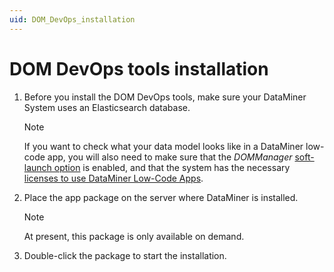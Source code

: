 ```yaml
---
uid: DOM_DevOps_installation
---
```


# DOM DevOps tools installation

1. Before you install the DOM DevOps tools, make sure your DataMiner System uses an Elasticsearch database.

   > [!NOTE]
   > If you want to check what your data model looks like in a DataMiner low-code app, you will also need to make sure that the *DOMManager* [soft-launch option](xref:SoftLaunchOptions) is enabled, and that the system has the necessary [licenses to use DataMiner Low-Code Apps](xref:Pricing_Perpetual_Use_Licensing#optional-functions).

1. Place the app package on the server where DataMiner is installed.

   > [!NOTE]
   > At present, this package is only available on demand.

1. Double-click the package to start the installation.
